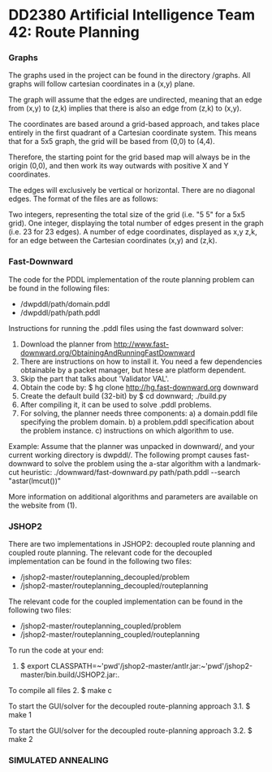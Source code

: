 # DD2380 Artificial Intelligence Team 42: Route Planning

### Graphs
The graphs used in the project can be found in the directory /graphs.
All graphs will follow cartesian coordinates in a (x,y) plane.

The graph will assume that the edges are undirected, meaning that an edge from (x,y) to (z,k) implies that there is also an edge from (z,k) to (x,y).

The coordinates are based around a grid-based approach, and takes place entirely in the first quadrant of a Cartesian coordinate system.
This means that for a 5x5 graph, the grid will be based from (0,0) to (4,4).

Therefore, the starting point for the grid based map will always be in the origin (0,0), and then work its way outwards with positive X and Y coordinates.

The edges will exclusively be vertical or horizontal. There are no diagonal edges.
The format of the files are as follows:

Two integers, representing the total size of the grid (i.e. "5 5" for a 5x5 grid).
One integer, displaying the total number of edges present in the graph (i.e. 23 for 23 edges).
A number of edge coordinates, displayed as x,y z,k, for an edge between the Cartesian coordinates (x,y) and (z,k).


### Fast-Downward
The code for the PDDL implementation of the route planning problem can be found in the following files:
   - /dwpddl/path/domain.pddl
   - /dwpddl/path/path.pddl

Instructions for running the .pddl files using the fast downward solver:
  1. Download the planner from http://www.fast-downward.org/ObtainingAndRunningFastDownward
  2. There are instructions on how to install it. You need a few dependencies obtainable by a packet manager, but htese are platform dependent.
  3. Skip the part that talks about 'Validator VAL'.
  3. Obtain the code by: $ hg clone http://hg.fast-downward.org downward
  4. Create the default build (32-bit) by $ cd downward; ./build.py
  5. After compiling it, it can be used to solve .pddl problems.
  6. For solving, the planner needs three components:
    a) a domain.pddl file specifying the problem domain.
    b) a problem.pddl specification about the problem instance.
    c) instructions on which algorithm to use.

Example:
Assume that the planner was unpacked in downward/, and your current working directory is dwpddl/.
The following prompt causes fast-downward to solve the problem using the a-star algorithm with a landmark-cut heuristic:
./downward/fast-downward.py path/path.pddl --search "astar(lmcut())"

More information on additional algorithms and parameters are available on the website from (1).


### JSHOP2
There are two implementations in JSHOP2: decoupled route planning and coupled route planning.
The relevant code for the decoupled implementation can be found in the following two files:
  - /jshop2-master/routeplanning_decoupled/problem
  - /jshop2-master/routeplanning_decoupled/routeplanning

The relevant code for the coupled implementation can be found in the following two files:
  - /jshop2-master/routeplanning_coupled/problem
  - /jshop2-master/routeplanning_coupled/routeplanning

To run the code at your end:
  1. $ export CLASSPATH=~'pwd'/jshop2-master/antlr.jar:~'pwd'/jshop2-master/bin.build/JSHOP2.jar:.

  To compile all files
  2. $ make c

  To start the GUI/solver for the decoupled route-planning approach
  3.1. $ make 1

  To start the GUI/solver for the decoupled route-planning approach
  3.2. $ make 2


### SIMULATED ANNEALING
